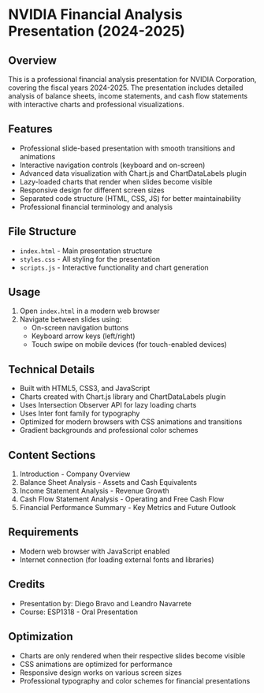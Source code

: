 # NVIDIA Financial Analysis Presentation (2024-2025)

## Overview

This is a professional financial analysis presentation for NVIDIA Corporation, covering the fiscal years 2024-2025. The presentation includes detailed analysis of balance sheets, income statements, and cash flow statements with interactive charts and professional visualizations.

## Features

- Professional slide-based presentation with smooth transitions and animations
- Interactive navigation controls (keyboard and on-screen)
- Advanced data visualization with Chart.js and ChartDataLabels plugin
- Lazy-loaded charts that render when slides become visible
- Responsive design for different screen sizes
- Separated code structure (HTML, CSS, JS) for better maintainability
- Professional financial terminology and analysis

## File Structure

- `index.html` - Main presentation structure
- `styles.css` - All styling for the presentation
- `scripts.js` - Interactive functionality and chart generation

## Usage

1. Open `index.html` in a modern web browser
2. Navigate between slides using:
   - On-screen navigation buttons
   - Keyboard arrow keys (left/right)
   - Touch swipe on mobile devices (for touch-enabled devices)

## Technical Details

- Built with HTML5, CSS3, and JavaScript
- Charts created with Chart.js library and ChartDataLabels plugin
- Uses Intersection Observer API for lazy loading charts
- Uses Inter font family for typography
- Optimized for modern browsers with CSS animations and transitions
- Gradient backgrounds and professional color schemes

## Content Sections

1. Introduction - Company Overview
2. Balance Sheet Analysis - Assets and Cash Equivalents
3. Income Statement Analysis - Revenue Growth
4. Cash Flow Statement Analysis - Operating and Free Cash Flow
5. Financial Performance Summary - Key Metrics and Future Outlook

## Requirements

- Modern web browser with JavaScript enabled
- Internet connection (for loading external fonts and libraries)

## Credits

- Presentation by: Diego Bravo and Leandro Navarrete
- Course: ESP1318 - Oral Presentation

## Optimization

- Charts are only rendered when their respective slides become visible
- CSS animations are optimized for performance
- Responsive design works on various screen sizes
- Professional typography and color schemes for financial presentations
